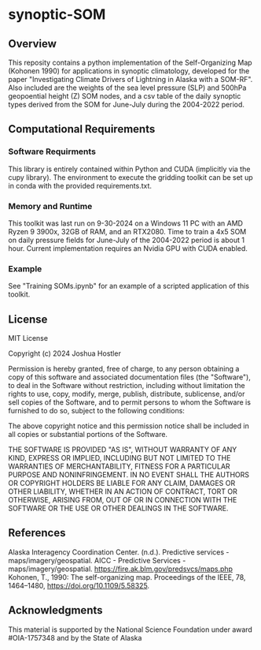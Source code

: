 # synoptic-SOM

## Overview
This reposity contains a python implementation of the Self-Organizing Map (Kohonen 1990) for applications in synoptic climatology, developed for the 
paper "Investigating Climate Drivers of Lightning in Alaska with a SOM-RF". Also included are the weights of the sea level pressure (SLP) and 500hPa 
geopoential height (Z) SOM nodes, and a csv table of the daily synoptic types derived from the SOM for June-July during the 2004-2022 period.

## Computational Requirements

### Software Requirments
This library is entirely contained within Python and CUDA (implicitly via the cupy library). The environment to execute the gridding toolkit can be set up in conda with the provided requirements.txt.

### Memory and Runtime
This toolkit was last run on 9-30-2024 on a Windows 11 PC with an AMD Ryzen 9 3900x, 32GB of RAM, and an RTX2080. Time to train a 4x5 SOM on daily pressure fields for June-July of the 2004-2022 period is about 1 hour. Current implementation requires an Nvidia GPU with CUDA enabled.

### Example
See "Training SOMs.ipynb" for an example of a scripted application of this toolkit.

## License
MIT License

Copyright (c) 2024 Joshua Hostler

Permission is hereby granted, free of charge, to any person obtaining a copy
of this software and associated documentation files (the "Software"), to deal
in the Software without restriction, including without limitation the rights
to use, copy, modify, merge, publish, distribute, sublicense, and/or sell
copies of the Software, and to permit persons to whom the Software is
furnished to do so, subject to the following conditions:

The above copyright notice and this permission notice shall be included in all
copies or substantial portions of the Software.

THE SOFTWARE IS PROVIDED "AS IS", WITHOUT WARRANTY OF ANY KIND, EXPRESS OR
IMPLIED, INCLUDING BUT NOT LIMITED TO THE WARRANTIES OF MERCHANTABILITY,
FITNESS FOR A PARTICULAR PURPOSE AND NONINFRINGEMENT. IN NO EVENT SHALL THE
AUTHORS OR COPYRIGHT HOLDERS BE LIABLE FOR ANY CLAIM, DAMAGES OR OTHER
LIABILITY, WHETHER IN AN ACTION OF CONTRACT, TORT OR OTHERWISE, ARISING FROM,
OUT OF OR IN CONNECTION WITH THE SOFTWARE OR THE USE OR OTHER DEALINGS IN THE
SOFTWARE.

## References
Alaska Interagency Coordination Center. (n.d.). Predictive services - maps/imagery/geospatial. AICC - Predictive Services - maps/imagery/geospatial. https://fire.ak.blm.gov/predsvcs/maps.php 
Kohonen, T., 1990: The self-organizing map. Proceedings of the IEEE, 78, 1464–1480, https://doi.org/10.1109/5.58325.

## Acknowledgments
This material is supported by the National Science Foundation under award #OIA-1757348 and by the State of Alaska

